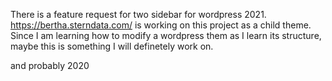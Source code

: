There is a feature request for two sidebar for wordpress 2021. https://bertha.sterndata.com/ is working on this project as a child theme. Since I am learning how to modify a wordpress them as I learn its structure, maybe this is something I will definetely work on.

and probably 2020
